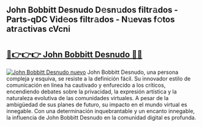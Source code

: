 ## John Bobbitt Desnudo D𝚎sn𝚞dos filtr𝚊dos - Parts-qDC Vid𝚎os filtr𝚊dos - N𝚞evas f𝚘tos atr𝚊ctivas cVcni

# <h2><a href="http://mb4mof.tromn.icu/?c=John+Bobbitt+Desnudo">🔗👉👉👉 John Bobbitt Desnudo 🔗🔗</a></h2>

[![John Bobbitt Desnudo nuevo](https://i.imgur.com/pEAQMta.gif)](http://mb4mof.tromn.icu/?c=John+Bobbitt+Desnudo)
John Bobbitt Desnudo, una persona compleja y esquiva, se resiste a la definición fácil. Su innovador estilo de comunicación en línea ha cautivado y enfurecido a los críticos, encendiendo debates sobre la privacidad, la expresión artística y la naturaleza evolutiva de las comunidades virtuales. A pesar de la ambigüedad de sus planes de futuro, su impacto en el mundo virtual es innegable. Con una determinación inquebrantable y un encanto innegable, la influencia de John Bobbitt Desnudo en la comunidad digital es profunda.
